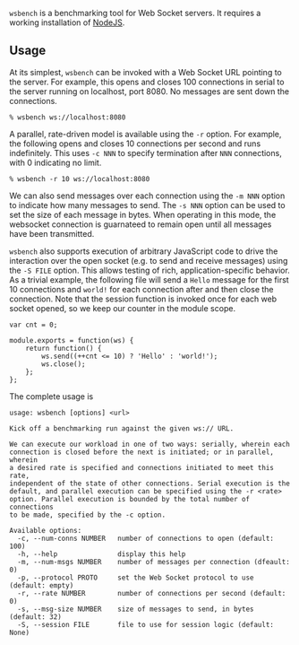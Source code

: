 `wsbench` is a benchmarking tool for Web Socket servers. It requires a working
installation of [NodeJS](http://nodejs.org).

## Usage

At its simplest, `wsbench` can be invoked with a Web Socket URL pointing to the
server. For example, this opens and closes 100 connections in serial to the
server running on localhost, port 8080. No messages are sent down the
connections.

    % wsbench ws://localhost:8080

A parallel, rate-driven model is available using the `-r` option. For example,
the following opens and closes 10 connections per second and runs indefinitely.
This uses `-c NNN` to specify termination after `NNN` connections, with 0
indicating no limit.

    % wsbench -r 10 ws://localhost:8080

We can also send messages over each connection using the `-m NNN` option to
indicate how many messages to send. The `-s NNN` option can be used to set the
size of each message in bytes. When operating in this mode, the websocket
connection is guarnateed to remain open until all messages have been
transmitted.

`wsbench` also supports execution of arbitrary JavaScript code to drive the
interaction over the open socket (e.g. to send and receive messages) using
the `-S FILE` option. This allows testing of rich, application-specific
behavior.  As a trivial example, the following file will send a `Hello`
message for the first 10 connections and `world!` for each connection after
and then close the connection. Note that the session function is invoked once
for each web socket opened, so we keep our counter in the module scope.

    var cnt = 0;
    
    module.exports = function(ws) {
        return function() {
            ws.send((++cnt <= 10) ? 'Hello' : 'world!');
            ws.close();
        };
    };

The complete usage is

    usage: wsbench [options] <url>
    
    Kick off a benchmarking run against the given ws:// URL.
    
    We can execute our workload in one of two ways: serially, wherein each
    connection is closed before the next is initiated; or in parallel, wherein
    a desired rate is specified and connections initiated to meet this rate,
    independent of the state of other connections. Serial execution is the
    default, and parallel execution can be specified using the -r <rate>
    option. Parallel execution is bounded by the total number of connections
    to be made, specified by the -c option.
    
    Available options:
      -c, --num-conns NUMBER   number of connections to open (default: 100)
      -h, --help               display this help
      -m, --num-msgs NUMBER    number of messages per connection (dfeault: 0)
      -p, --protocol PROTO     set the Web Socket protocol to use (default: empty)
      -r, --rate NUMBER        number of connections per second (default: 0)
      -s, --msg-size NUMBER    size of messages to send, in bytes (default: 32)
      -S, --session FILE       file to use for session logic (default: None)
